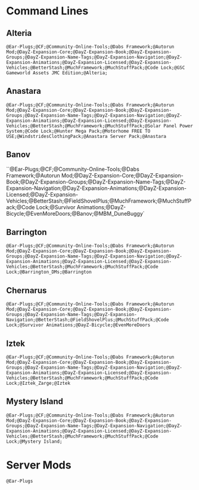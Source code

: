# Command Lines

## Alteria

`@Ear-Plugs;@CF;@Community-Online-Tools;@Dabs Framework;@Autorun Mod;@DayZ-Expansion-Core;@DayZ-Expansion-Book;@DayZ-Expansion-Groups;@DayZ-Expansion-Name-Tags;@DayZ-Expansion-Navigation;@DayZ-Expansion-Animations;@DayZ-Expansion-Licensed;@DayZ-Expansion-Vehicles;@BetterStash;@MuchFramework;@MuchStuffPack;@Code Lock;@GSC Gameworld Assets JMC Edition;@Alteria;`

## Anastara

`@Ear-Plugs;@CF;@Community-Online-Tools;@Dabs Framework;@Autorun Mod;@DayZ-Expansion-Core;@DayZ-Expansion-Book;@DayZ-Expansion-Groups;@DayZ-Expansion-Name-Tags;@DayZ-Expansion-Navigation;@DayZ-Expansion-Animations;@DayZ-Expansion-Licensed;@DayZ-Expansion-Vehicles;@BetterStash;@MuchFramework;@MuchStuffPack;@Solar Panel Power System;@Code Lock;@Hunter Mega Pack;@Motorhome FREE TO USE;@WindstridesClothingPack;@Anastara Server Pack;@Anastara`

## Banov

``@Ear-Plugs;@CF;@Community-Online-Tools;@Dabs Framework;@Autorun Mod;@DayZ-Expansion-Core;@DayZ-Expansion-Book;@DayZ-Expansion-Groups;@DayZ-Expansion-Name-Tags;@DayZ-Expansion-Navigation;@DayZ-Expansion-Animations;@DayZ-Expansion-Licensed;@DayZ-Expansion-Vehicles;@BetterStash;@FieldShovelPlus;@MuchFramework;@MuchStuffPack;@Code Lock;@Survivor Animations;@DayZ-Bicycle;@EvenMoreDoors;@Banov;@MBM_DuneBuggy`

## Barrington

`@Ear-Plugs;@CF;@Community-Online-Tools;@Dabs Framework;@Autorun Mod;@DayZ-Expansion-Core;@DayZ-Expansion-Book;@DayZ-Expansion-Groups;@DayZ-Expansion-Name-Tags;@DayZ-Expansion-Navigation;@DayZ-Expansion-Animations;@DayZ-Expansion-Licensed;@DayZ-Expansion-Vehicles;@BetterStash;@MuchFramework;@MuchStuffPack;@Code Lock;@Barrington_DMs;@Barrington`

## Chernarus

`@Ear-Plugs;@CF;@Community-Online-Tools;@Dabs Framework;@Autorun Mod;@DayZ-Expansion-Core;@DayZ-Expansion-Book;@DayZ-Expansion-Groups;@DayZ-Expansion-Name-Tags;@DayZ-Expansion-Navigation;@BetterStash;@FieldShovelPlus;@MuchStuffPack;@Code Lock;@Survivor Animations;@DayZ-Bicycle;@EvenMoreDoors`

## Iztek

`@Ear-Plugs;@CF;@Community-Online-Tools;@Dabs Framework;@Autorun Mod;@DayZ-Expansion-Core;@DayZ-Expansion-Book;@DayZ-Expansion-Groups;@DayZ-Expansion-Name-Tags;@DayZ-Expansion-Navigation;@DayZ-Expansion-Animations;@DayZ-Expansion-Licensed;@DayZ-Expansion-Vehicles;@BetterStash;@MuchFramework;@MuchStuffPack;@Code Lock;@Iztek_Zarge;@Iztek`

## Mystery Island

`@Ear-Plugs;@CF;@Community-Online-Tools;@Dabs Framework;@Autorun Mod;@DayZ-Expansion-Core;@DayZ-Expansion-Book;@DayZ-Expansion-Groups;@DayZ-Expansion-Name-Tags;@DayZ-Expansion-Navigation;@DayZ-Expansion-Animations;@DayZ-Expansion-Licensed;@DayZ-Expansion-Vehicles;@BetterStash;@MuchFramework;@MuchStuffPack;@Code Lock;@Mystery Island;`

# Server Mods

`@Ear-Plugs`
